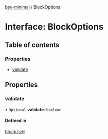 [bsv-minimal](../README.md) / BlockOptions

# Interface: BlockOptions

## Table of contents

### Properties

- [validate](BlockOptions.md#validate)

## Properties

### validate

• `Optional` **validate**: `boolean`

#### Defined in

[block.ts:6](https://github.com/kevinejohn/bsv-minimal/blob/master/src/block.ts#L6)
